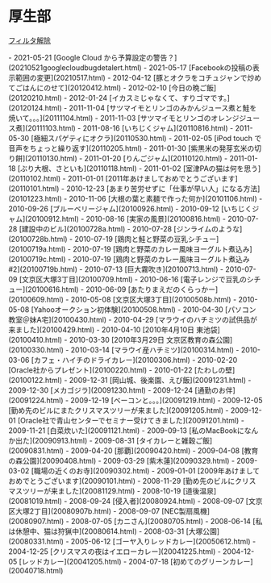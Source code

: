 厚生部
=====

<!-- section index: start -->
<p id="tag-cloud">
</p>
<p><a id="tag-ALL" href="javascript:filterByTag('ALL')">フィルタ解除</a></p>
- 2021-05-21 [Google Cloud から予算設定の警告？](20210521googlecloudbugdetalert.html)
- 2021-05-17 [Facebookの投稿の表示範囲の変更](20210517.html)
- 2012-04-12 [豚とオクラをコチュジャンで炒めてごはんにのせて](20120412.html)
- 2012-02-10 [今日の晩ご飯](20120210.html)
- 2012-01-24 [イカスミじゃなくて、すりゴマです。](20120124.html)
- 2011-11-04 [サツマイモとリンゴのみかんジュース煮と鮭を焼いて。。。](20111104.html)
- 2011-11-03 [サツマイモとリンゴのオレンジジュース煮](20111103.html)
- 2011-08-16 [いちじくジャム](20110816.html)
- 2011-05-30 [極細スパゲティにオクラ](20110530.html)
- 2011-02-05 [iPod touch で音声をちょっと繰り返す](20110205.html)
- 2011-01-30 [紫黒米の発芽玄米の切り餅](20110130.html)
- 2011-01-20 [りんごジャム](20110120.html)
- 2011-01-18 [ぶり大根、さといも](20110118.html)
- 2011-01-02 [室津PAの猫は何を思う](20110102.html)
- 2011-01-01 [2011年あけましておめでとうございます](20110101.html)
- 2010-12-23 [あまり苦労せずに「仕事が早い人」になる方法](20101223.html)
- 2010-11-06 [大根の葉と素麺で作った何か](20101106.html)
- 2010-09-26 [ブルーベリージャム](20100926.html)
- 2010-09-12 [いちじくジャム](20100912.html)
- 2010-08-16 [実家の風景](20100816.html)
- 2010-07-28 [建設中のビル](20100728a.html)
- 2010-07-28 [ジンライムのような](20100728b.html)
- 2010-07-19 [鶏肉と鮭と野菜の豆乳シチュー](20100719a.html)
- 2010-07-19 [鶏肉と野菜のカレー風味ヨーグルト煮込み](20100719c.html)
- 2010-07-19 [鶏肉と野菜のカレー風味ヨーグルト煮込み #2](20100719b.html)
- 2010-07-13 [巨大霧吹き](20100713.html)
- 2010-07-09 [文京区大塚3丁目](20100709.html)
- 2010-06-16 [電子レンジで豆乳のシチュー](20100616.html)
- 2010-06-09 [あたりまえだのくらっかー](20100609.html)
- 2010-05-08 [文京区大塚3丁目](20100508b.html)
- 2010-05-08 [Yahooオークション初体験](20100508.html)
- 2010-04-30 [パソコン教室＠妹A宅](20100430.html)
- 2010-04-29 [マラウイのハチミツの試供品が来ました](20100429.html)
- 2010-04-10 [2010年4月10日 東池袋](20100410.html)
- 2010-03-30 [2010年3月29日 文京区教育の森公園](20100330.html)
- 2010-03-14 [マラウイ産ハチミツ](20100314.html)
- 2010-03-06 [カフェ・ハイチのドライカレー](20100306.html)
- 2010-02-20 [Oracle社からプレゼント](20100220.html)
- 2010-01-22 [たわしの壁](20100122.html)
- 2009-12-31 [岡山城、後楽園、えび飯](20091231.html)
- 2009-12-30 [メカゴジラ](20091230.html)
- 2009-12-24 [通勤のお伴](20091224.html)
- 2009-12-19 [ベーコンと。。。](20091219.html)
- 2009-12-05 [勤め先のビルにまたクリスマスツリーが来ました](20091205.html)
- 2009-12-01 [Oracle社で青山センターでセミナー受けてきました](20091201.html)
- 2009-11-21 [白菜炊いた](20091121.html)
- 2009-09-13 [私のMacBookになんか出た](20090913.html)
- 2009-08-31 [タイカレーと雑穀ご飯](20090831.html)
- 2009-04-20 [那覇](20090420.html)
- 2009-04-08 [教育の森公園](20090408.html)
- 2009-03-29 [紫木蓮](20090329.html)
- 2009-03-02 [職場の近くのお寺](20090302.html)
- 2009-01-01 [2009年あけましておめでとうございます](20090101.html)
- 2008-11-29 [勤め先のビルにクリスマスツリーが来ました](20081129.html)
- 2008-10-19 [道後温泉](20081019.html)
- 2008-09-24 [侵入者](20080924.html)
- 2008-09-07 [文京区大塚2丁目](20080907b.html)
- 2008-09-07 [NEC製扇風機](20080907.html)
- 2008-07-05 [カニさん](20080705.html)
- 2008-06-14 [私は休憩中、猫は狩猟中](20080614.html)
- 2008-03-31 [大塚公園](20080331.html)
- 2005-06-12 [ゴーヤ入りレッドカレー](20050612.html)
- 2004-12-25 [クリスマスの夜はイエローカレー](20041225.html)
- 2004-12-05 [レッドカレー](20041205.html)
- 2004-07-18 [初めてのグリーンカレー](20040718.html)
<!-- section index: end -->